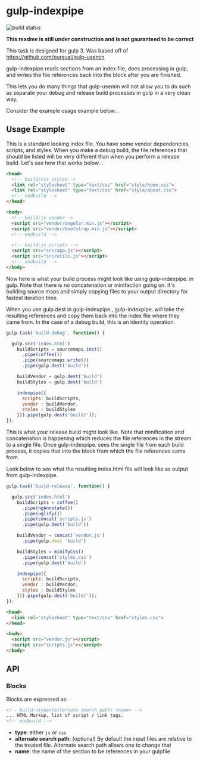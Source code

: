 # gulp-indexpipe

![build status](https://travis-ci.org/NullSoldier/gulp-indexpipe.svg)

**This readme is still under construction and is not gauranteed to be correct**

This task is designed for gulp 3. Was based off of https://github.com/pursual/gulp-usemin

gulp-indexpipe reads sections from an index file, does processing in gulp, and writes the file references back into the block after you are finished.

This lets you do many things that gulp-usemin will not allow you to do such as separate your debug and release build processes in gulp in a very clean way.

Consider the example usage example below...

## Usage Example

This is a standard looking index file. You have some vendor dependencies, scripts, and styles. When you make a debug build, the file references that should be listed will be very different than when you perform a release build. Let's see how that works below...

```html
<head>
  <!-- build:css styles-->
  <link rel="stylesheet" type="text/css" href="style/home.css">
  <link rel="stylesheet" type="text/css" href="style/about.css">
  <!-- endbuild -->
</head>

<body>
  <!-- build:js vendor-->
  <script src="vendor/angular.min.js"></script>
  <script src="vendor/bootstrap.min.js"></script>
  <!-- endbuild -->

  <!-- build:js scripts -->
  <script src="src/app.js"></script>
  <script src="src/utils.js"></script>
  <!-- endbuild -->
</body>
```

Now here is what your build process might look like using gulp-indexpipe. in gulp. Note that there is no concatenation or minifaction going on. It's building source maps and simply copying files to your output directory for fastest iteration time.

When you use gulp.dest in gulp-indexpipe., gulp-indexpipe. will take the resulting references and copy them back into the index file where they came from. In the case of a debug build, this is an identity operation.

```javascript
gulp.task('build-debug', function() {

  gulp.src('index.html')
    buildScripts = sourcemaps.init()
      .pipe(coffee())
      .pipe(sourcemaps.write())
      .pipe(gulp.dest('build'))

    buildVendor = gulp.dest('build')
    buildStyles = gulp.dest('build')

    indexpipe({
      scripts: buildScripts,
      vendor : buildVendor,
      styles : buildStyles
    })).pipe(gulp.dest('build/'));
});
```

This is what your release build might look like. Note that minification and concatenation is happening which reduces the file references in the stream to a single file. Once gulp-indexpipe. sees the single file from each build process, it copies that into the block from which the file references came from.

Look below to see what the resulting index.html file will look like as output from gulp-indexpipe.

```javascript
gulp.task('build-release', function() {

  gulp.src('index.html')
    buildScripts = coffee()
      .pipe(ngAnnotate())
      .pipe(uglify())
      .pipe(concat('scripts.js')
      .pipe(gulp.dest('build'))

    buildVendor = concat('vendor.js')
      .pipe(gulp.dest 'build')

    buildStyles = minifyCss()
      .pipe(concat('styles.css')
      .pipe(gulp.dest('build')

    indexpipe({
      scripts: buildScripts,
      vendor : buildVendor,
      styles : buildStyles
    })).pipe(gulp.dest('build/'));
});
```

```html
<head>
  <link rel="stylesheet" type="text/css" href="styles.css">
</head>

<body>
  <script src="vendor.js"></script>
  <script src="scripts.js"></script>
</body>
```
## API

### Blocks
Blocks are expressed as:

```html
<!-- build:<type>(alternate search path) <name> -->
... HTML Markup, list of script / link tags.
<!-- endbuild -->
```

- **type**: either `js` or `css`
- **alternate search path**: (optional) By default the input files are relative to the treated file. Alternate search path allows one to change that
- **name**: the name of the section to be references in your gulpfile
